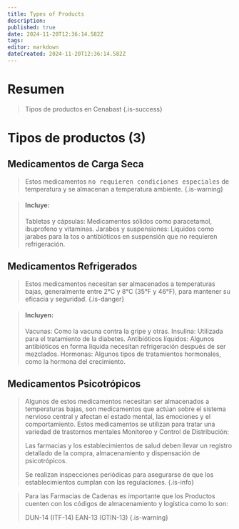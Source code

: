 ```yaml
---
title: Types of Products
description: 
published: true
date: 2024-11-20T12:36:14.582Z
tags: 
editor: markdown
dateCreated: 2024-11-20T12:36:14.582Z
---
```


# Resumen
> Tipos de productos en Cenabast
{.is-success}

# Tipos de productos (3) 

## Medicamentos de Carga Seca

> Estos medicamentos <kbd>no requieren condiciones especiales</kbd> de temperatura y se almacenan a temperatura ambiente. 
{.is-warning}


> #### **Incluye**:
> Tabletas y cápsulas: Medicamentos sólidos como paracetamol, ibuprofeno y vitaminas.
> Jarabes y suspensiones: Líquidos como jarabes para la tos o antibióticos en suspensión que no requieren refrigeración.

## Medicamentos Refrigerados

> Estos medicamentos necesitan ser almacenados a temperaturas bajas, generalmente entre 2°C y 8°C (35°F y 46°F), para mantener su eficacia y seguridad. 
{.is-danger}


> #### **Incluyen**:
> Vacunas: Como la vacuna contra la gripe y otras.
> Insulina: Utilizada para el tratamiento de la diabetes.
> Antibióticos líquidos: Algunos antibióticos en forma líquida necesitan refrigeración después de ser mezclados.
> Hormonas: Algunos tipos de tratamientos hormonales, como la hormona del crecimiento.

## Medicamentos Psicotrópicos

> Algunos de estos medicamentos necesitan ser almacenados a temperaturas bajas, son medicamentos que actúan sobre el sistema nervioso central y afectan el estado mental, las emociones y el comportamiento. Estos medicamentos se utilizan para tratar una variedad de trastornos mentales
> Monitoreo y Control de Distribución:
> 
> Las farmacias y los establecimientos de salud deben llevar un registro detallado de la compra, almacenamiento y dispensación de psicotrópicos.
> 
> Se realizan inspecciones periódicas para asegurarse de que los establecimientos cumplan con las regulaciones.
{.is-info}


> Para las Farmacias de Cadenas es importante que los Productos cuenten con los códigos de almacenamiento y logística como lo son:
> 
> DUN-14 (ITF-14)
> EAN-13 (GTIN-13)
{.is-warning}


